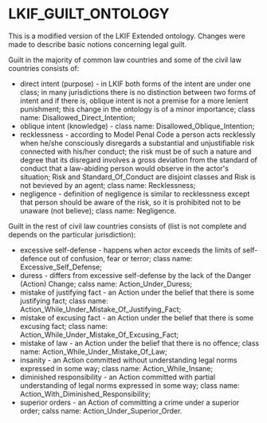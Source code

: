 LKIF_GUILT_ONTOLOGY
===================

This is a modified version of the LKIF Extended ontology.
Changes were made to describe basic notions concerning legal guilt.

Guilt in the majority of common law countries and some of the civil law countries consists of:
- direct intent (purpose) - in LKIF both forms of the intent are under one class; in many jurisdictions there is no distinction between two forms of intent and if there is, oblique intent is not a premise for a more lenient punishment; this change in the ontology is of a minor importance; class name: Disallowed_Direct_Intention;
- oblique intent (knowledge) - class name: Disallowed_Oblique_Intention;
- recklessness - according to Model Penal Code a person acts recklessly when he/she consciously disregards a substantial and unjustifiable risk connected with his/her conduct; the risk must be of such a nature and degree that its disregard involves a gross deviation from the standard of conduct that a law-abiding person would observe in the actor's situation; Risk and Standard_Of_Conduct are disjoint classes and Risk is not bevieved by an agent; class name: Recklessness;
- negligence - definition of negligence is similar to recklessness except that person should be aware of the risk, so it is prohibited not to be unaware (not believe); class name: Negligence.

Guilt in the rest of civil law countries consists of (list is not complete and depends on the particular jurisdiction):
- excessive self-defense - happens when actor exceeds the limits of self-defence out of confusion, fear or terror; class name: Excessive_Self_Defense;
- duress - differs from excessive self-defense by the lack of the Danger (Action) Change; calss name: Action_Under_Duress;
- mistake of justifying fact - an Action under the belief that there is some justifying fact; class name: Action_While_Under_Mistake_Of_Justifying_Fact;
- mistake of excusing fact - an Action under the belief that there is some excusing fact; class name: Action_While_Under_Mistake_Of_Excusing_Fact;
- mistake of law - an Action under the belief that there is no offence; class name: Action_While_Under_Mistake_Of_Law;
- insanity - an Action committed without understanding legal norms expressed in some way; class name: Action_While_Insane;
- diminished responsibility - an Action committed with partial understanding of legal norms expressed in some way; class name: Action_With_Diminished_Responsibility;
- superior orders - an Action of committing a crime under a superior order; calss name: Action_Under_Superior_Order.
